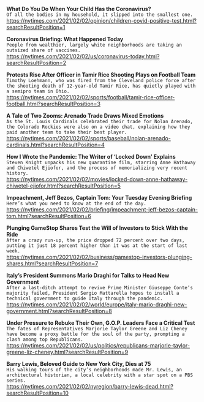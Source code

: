 **What Do You Do When Your Child Has the Coronavirus?**\
`Of all the bodies in my household, it slipped into the smallest one.`\
https://nytimes.com/2021/02/02/opinion/children-covid-positive-test.html?searchResultPosition=1

**Coronavirus Briefing: What Happened Today**\
`People from wealthier, largely white neighborhoods are taking an outsized share of vaccines.`\
https://nytimes.com/2021/02/02/us/coronavirus-today.html?searchResultPosition=2

**Protests Rise After Officer in Tamir Rice Shooting Plays on Football Team**\
`Timothy Loehmann, who was fired from the Cleveland police force after the shooting death of 12-year-old Tamir Rice, has quietly played with a semipro team in Ohio.`\
https://nytimes.com/2021/02/02/sports/football/tamir-rice-officer-football.html?searchResultPosition=3

**A Tale of Two Zooms: Arenado Trade Draws Mixed Emotions**\
`As the St. Louis Cardinals celebrated their trade for Nolan Arenado, the Colorado Rockies were also on a video chat, explaining how they paid another team to take their best player.`\
https://nytimes.com/2021/02/02/sports/baseball/nolan-arenado-cardinals.html?searchResultPosition=4

**How I Wrote the Pandemic: The Writer of ‘Locked Down’ Explains**\
`Steven Knight unpacks his new quarantine film, starring Anne Hathaway and Chiwetel Ejiofor, and the process of memorializing very recent history.`\
https://nytimes.com/2021/02/02/movies/locked-down-anne-hathaway-chiwetel-ejiofor.html?searchResultPosition=5

**Impeachment, Jeff Bezos, Captain Tom: Your Tuesday Evening Briefing**\
`Here’s what you need to know at the end of the day.`\
https://nytimes.com/2021/02/02/briefing/impeachment-jeff-bezos-captain-tom.html?searchResultPosition=6

**Plunging GameStop Shares Test the Will of Investors to Stick With the Ride**\
`After a crazy run-up, the price dropped 72 percent over two days, putting it just 18 percent higher than it was at the start of last week.`\
https://nytimes.com/2021/02/02/business/gamestop-investors-plunging-shares.html?searchResultPosition=7

**Italy’s President Summons Mario Draghi for Talks to Head New Government**\
`After a last-ditch attempt to revive Prime Minister Giuseppe Conte’s majority failed, President Sergio Mattarella hopes to install a technical government to guide Italy through the pandemic.`\
https://nytimes.com/2021/02/02/world/europe/italy-mario-draghi-new-government.html?searchResultPosition=8

**Under Pressure to Rebuke Their Own, G.O.P. Leaders Face a Critical Test**\
`The fates of Representatives Marjorie Taylor Greene and Liz Cheney have become a proxy battle for the soul of the party, prompting a clash among top Republicans.`\
https://nytimes.com/2021/02/02/us/politics/republicans-marjorie-taylor-greene-liz-cheney.html?searchResultPosition=9

**Barry Lewis, Beloved Guide to New York City, Dies at 75**\
`His walking tours of the city’s neighborhoods made Mr. Lewis, an architectural historian, a local celebrity with a star spot on a PBS series.`\
https://nytimes.com/2021/02/02/nyregion/barry-lewis-dead.html?searchResultPosition=10

